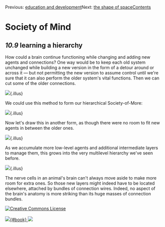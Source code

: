 <div class="chapnav">

<span class="prev">Previous: [education and
development](./som-10.8.html)</span><span class="next">Next: [the shape
of space](./som-11.html)</span><span
class="contents">[Contents](index.html)</span>
<div class="titlebar">

Society of Mind
===============

</div>

</div>

*10.9* learning a hierarchy
---------------------------

How could a brain continue functioning while changing and adding new
agents and connections? One way would be to keep each old system
unchanged while building a new version in the form of a detour around or
across it — but not permitting the new version to assume control until
we're sure that it can also perform the older system's vital functions.
Then we can cut some of the older connections.

![](./illus/ch10/10-9.png){.illus}

We could use this method to form our hierarchical Society-of-More:

![](./illus/ch10/10-10.png){.illus}

Now let's draw this in another form, as though there were no room to fit
new agents in between the older ones.

![](./illus/ch10/10-11.png){.illus}

As we accumulate more low-level agents and additional intermediate
layers to manage them, this grows into the very multilevel hierarchy
we've seen before.

![](./illus/ch10/10-12.png){.illus}

The nerve cells in an animal's brain can't always move aside to make
more room for extra ones. So those new layers might indeed have to be
located elsewhere, attached by bundles of connection wires. Indeed, no
aspect of the brain's anatomy is more striking than its huge masses of
connection bundles.

<div class="footer">

[![Creative Commons
License](http://i.creativecommons.org/l/by-nc-sa/3.0/80x15.png)](http://creativecommons.org/licenses/by-nc-sa/3.0/deed.en_US)\
\
[![](./images/som_book.jpeg){#book}
![](./images/a_logo_17.gif)](http://www.amazon.com/gp/product/0671657135?ie=UTF8&camp=1789&creativeASIN=0671657135&linkCode=xm2&tag=marvinminsky)

</div>
